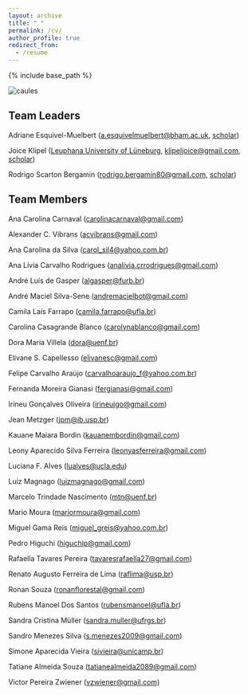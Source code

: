 ```yaml
---
layout: archive
title: " "
permalink: /cv/
author_profile: true
redirect_from:
  - /resume
---
```


{% include base_path %}

![caules](https://rededama.github.io/images/caules.jpg)

## Team Leaders
 
 Adriane Esquivel-Muelbert ([a.esquivelmuelbert@bham.ac.uk](mailto:a.esquivelmuelbert@bham.ac.uk), [scholar](https://scholar.google.com/citations?user=d6XOOK0AAAAJ&hl=en))

 Joice Klipel ([Leuphana University of Lüneburg](https://www.leuphana.de/institute/institut-fuer-oekologie/personen/joice-klipel.html), [klipeljoice@gmail.com](mailto:klipeljoice@gmail.com), [scholar](https://scholar.google.com/citations?user=oG4eV9MAAAAJ&hl=pt-BR))

 Rodrigo Scarton Bergamin ([rodrigo.bergamin80@gmail.com](mailto:rodrigo.bergamin80@gmail.com), [scholar](https://scholar.google.com.br/citations?user=uAoCb5gAAAAJ&hl=pt-PT))


## Team Members
 
 Ana Carolina Carnaval ([carolinacarnaval@gmail.com](mailto:carolinacarnaval@gmail.com))

 Alexander C. Vibrans ([acvibrans@gmail.com](mailto:acvibrans@gmail.com))

 Ana Carolina da Silva ([carol_sil4@yahoo.com.br](mailto:carol_sil4@yahoo.com.br))

 Ana Lívia Carvalho Rodrigues ([analivia.crrodrigues@gmail.com](mailto:analivia.crrodrigues@gmail.com))

 André Luís de Gasper ([algasper@furb.br](mailto:algasper@furb.br))

 André Maciel Silva-Sene ([andremacielbot@gmail.com](mailto:andremacielbot@gmail.com))

 Camila Laís Farrapo ([camila.farrapo@ufla.br](mailto:camila.farrapo@ufla.br))

 Carolina Casagrande Blanco ([carolynablanco@gmail.com](mailto:carolynablanco@gmail.com))

 Dora Maria Villela ([dora@uenf.br](mailto:dora@uenf.br))

 Elivane S. Capellesso ([elivanesc@gmail.com](mailto:elivanesc@gmail.com))

 Felipe Carvalho Araújo ([carvalhoaraujo_f@yahoo.com.br](mailto:carvalhoaraujo_f@yahoo.com.br))

 Fernanda Moreira Gianasi ([fergianasi@gmail.com](mailto:fergianasi@gmail.com))

 Irineu Gonçalves Oliveira ([irineujgo@gmail.com](mailto:irineujgo@gmail.com))

 Jean Metzger ([jpm@ib.usp.br](mailto:jpm@ib.usp.br))

 Kauane Maiara Bordin ([kauanembordin@gmail.com](mailto:kauanembordin@gmail.com))

 Leony Aparecido Silva Ferreira ([leonyasferreira@gmail.com](mailto:leonyasferreira@gmail.com))

 Luciana F. Alves ([lualves@ucla.edu](mailto:lualves@ucla.edu))

 Luiz Magnago ([luizmagnago@gmail.com](mailto:luizmagnago@gmail.com))

 Marcelo Trindade Nascimento ([mtn@uenf.br](mailto:mtn@uenf.br))

 Mario Moura ([mariormoura@gmail.com](mailto:mariormoura@gmail.com))

 Miguel Gama Reis ([miguel_greis@yahoo.com.br](mailto:miguel_greis@yahoo.com.br))

 Pedro Higuchi ([higuchip@gmail.com](mailto:higuchip@gmail.com))

 Rafaella Tavares Pereira ([tavaresrafaella27@gmail.com](mailto:tavaresrafaella27@gmail.com))

 Renato Augusto Ferreira de Lima ([raflima@usp.br](mailto:raflima@usp.br))

 Ronan Souza ([ronanflorestal@gmail.com](mailto:ronanflorestal@gmail.com))

 Rubens Manoel Dos Santos ([rubensmanoel@ufla.br](mailto:rubensmanoel@ufla.br))

 Sandra Cristina Müller ([sandra.muller@ufrgs.br](mailto:sandra.muller@ufrgs.br))

 Sandro Menezes Silva ([s.menezes2009@gmail.com](mailto:s.menezes2009@gmail.com))

 Simone Aparecida Vieira ([sivieira@unicamp.br](mailto:sivieira@unicamp.br))

 Tatiane Almeida Souza ([tatianealmeida2089@gmail.com](mailto:tatianealmeida2089@gmail.com))

 Victor Pereira Zwiener ([vzwiener@gmail.com](mailto:vzwiener@gmail.com))




